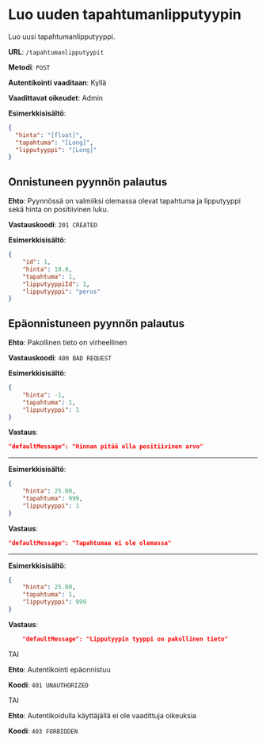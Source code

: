 # Luo uuden tapahtumanlipputyypin

Luo uusi tapahtumanlipputyyppi.

__URL__: `/tapahtumanlipputyypit`

__Metodi__: `POST`

__Autentikointi vaaditaan__: Kyllä

__Vaadittavat oikeudet__: Admin

__Esimerkkisisältö__:

```json
{
  "hinta": "[float]",
  "tapahtuma": "[Long]",
  "lipputyyppi": "[Long]"
}
```

## Onnistuneen pyynnön palautus

__Ehto__: Pyynnössä on valmiiksi olemassa olevat tapahtuma ja lipputyyppi sekä hinta on positiivinen luku.

__Vastauskoodi__: `201 CREATED`

__Esimerkkisisältö__:

```json
{
    "id": 1,
    "hinta": 10.0,
    "tapahtuma": 1,
    "lipputyyppiId": 1,
    "lipputyyppi": "perus"
}
```
## Epäonnistuneen pyynnön palautus

__Ehto__: Pakollinen tieto on virheellinen

__Vastauskoodi__: `400 BAD REQUEST`

__Esimerkkisisältö__:

```json
{
    "hinta": -1,
    "tapahtuma": 1,
    "lipputyyppi": 1
}
```
__Vastaus__:
```json
"defaultMessage": "Hinnan pitää olla positiivinen arvo"
```
---
__Esimerkkisisältö__:
```json
{
    "hinta": 25.00,
    "tapahtuma": 999,
    "lipputyyppi": 1
}
```
__Vastaus__:
```json
"defaultMessage": "Tapahtumaa ei ole olemassa"
```
---
__Esimerkkisisältö__:
```json
{
    "hinta": 25.00,
    "tapahtuma": 1,
    "lipputyyppi": 999
}
```

 __Vastaus__:
```json
    "defaultMessage": "Lipputyypin tyyppi on pakollinen tieto"
```

TAI

__Ehto__: Autentikointi epäonnistuu

__Koodi__: `401 UNAUTHORIZED`

TAI

__Ehto__: Autentikoidulla käyttäjällä ei ole vaadittuja oikeuksia

__Koodi__: `403 FORBIDDEN`

<!-- En jaksanut muuttaa virheviestejä tai tehdä uutta/erillistä sille puuttuuko tieto tai onko se virheellinen. Tänne saa vaikka ja minkälaisia 400 Bad Requesteja ilman virheviestejä ja 500 Internal Server Erroreita Postmanilla jos laittaa noihin kenttiin mitä sattuu arvoja tai jättää koko kentän laittamatta... 
-Ali -->